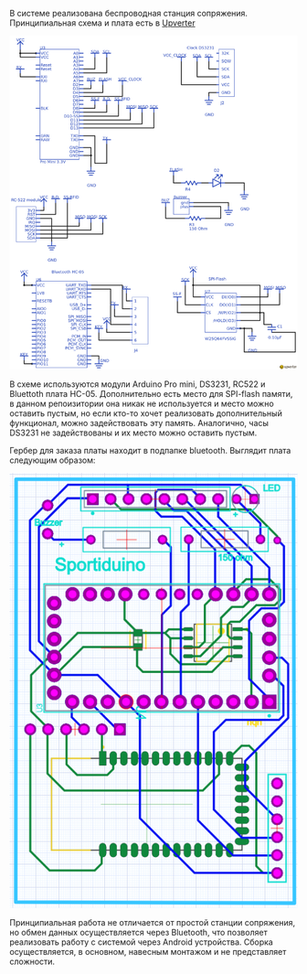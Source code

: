 В системе реализована беспроводная станция сопряжения. Принципиальная схема и плата есть в [Upverter](https://upverter.com/AlexanderVolikov/55b140a993222192/Sportiduino-BTstantion/)

![](/hardware/MasterStation/bluetooth/BTstation.png)

В схеме используются модули Arduino Pro mini, DS3231, RC522 и Bluettoth плата HC-05. Дополнительно есть место для SPI-flash памяти, в данном репоизитории она никак не используется и место можно оставить пустым, но если кто-то хочет реализовать дополнительный функционал, можно задействовать эту память. Аналогично, часы DS3231 не задействованы и их место можно оставить пустым.

Гербер для заказа платы находит в подпапке bluetooth. Выглядит плата следующим образом:

![](/hardware/MasterStation/bluetooth/PCB_BTstation.PNG)

Принципиальная работа не отличается от простой станции сопряжения, но обмен данных осуществляется через Bluetooth, что позволяет реализовать работу с системой через Android устройства. Сборка осуществляется, в основном, навесным монтажом и не представляет сложности.
